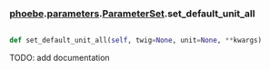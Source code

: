 ### [phoebe](phoebe.md).[parameters](phoebe.parameters.md).[ParameterSet](phoebe.parameters.ParameterSet.md).set_default_unit_all

```py

def set_default_unit_all(self, twig=None, unit=None, **kwargs)

```



TODO: add documentation

